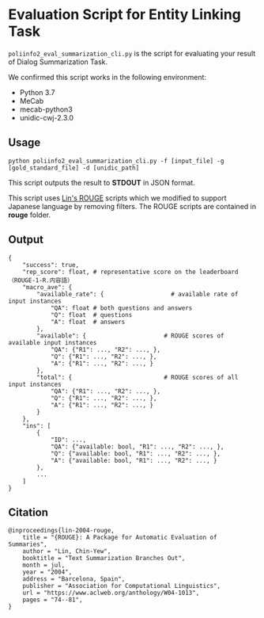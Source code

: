 # Evaluation Script for Entity Linking Task

`poliinfo2_eval_summarization_cli.py` is the script for evaluating your result of Dialog Summarization Task.

We confirmed this script works in the following environment:
- Python 3.7
- MeCab
- mecab-python3
- unidic-cwj-2.3.0

## Usage
```
python poliinfo2_eval_summarization_cli.py -f [input_file] -g [gold_standard_file] -d [unidic_path]
```
This script outputs the result to **STDOUT** in JSON format.

This script uses [Lin's ROUGE](#citation) scripts which we modified to support Japanese language by removing filters.
The ROUGE scripts are contained in **rouge** folder. 

## Output
```
{
    "success": true,
    "rep_score": float, # representative score on the leaderboard（ROUGE-1-R.内容語）
    "macro_ave": {
        "available_rate": {                   # available rate of input instances
            "QA": float # both questions and answers
            "Q": float  # questions
            "A": float  # answers
        },
        "available": {                      # ROUGE scores of available input instances
            "QA": {"R1": ..., "R2": ..., },
            "Q": {"R1": ..., "R2": ..., }, 
            "A": {"R1": ..., "R2": ..., }  
        },
        "total": {                          # ROUGE scores of all input instances
            "QA": {"R1": ..., "R2": ..., },
            "Q": {"R1": ..., "R2": ..., },
            "A": {"R1": ..., "R2": ..., }
        }
    },
    "ins": [
        {
            "ID": ...,
            "QA": {"available: bool, "R1": ..., "R2": ..., },
            "Q": {"available: bool, "R1": ..., "R2": ..., }, 
            "A": {"available: bool, "R1": ..., "R2": ..., }  
        },
        ...
    ]
}
```

## Citation
```
@inproceedings{lin-2004-rouge,
    title = "{ROUGE}: A Package for Automatic Evaluation of Summaries",
    author = "Lin, Chin-Yew",
    booktitle = "Text Summarization Branches Out",
    month = jul,
    year = "2004",
    address = "Barcelona, Spain",
    publisher = "Association for Computational Linguistics",
    url = "https://www.aclweb.org/anthology/W04-1013",
    pages = "74--81",
}
```
